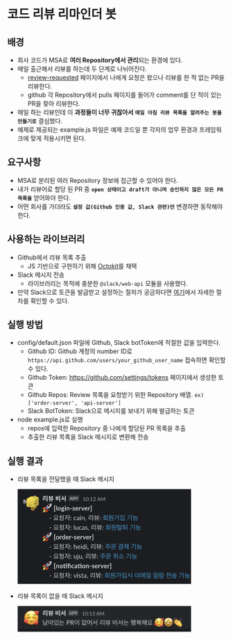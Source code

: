# 코드 리뷰 리마인더 봇

## 배경

- 회사 코드가 MSA로 **여러 Repository에서 관리**되는 환경에 있다.
- 매일 출근해서 리뷰를 하는데 두 단계로 나뉘어진다.
  - [review-requested](https://github.com/pulls/review-requested) 페이지에서 나에게 요청은 왔으나 리뷰를 한 적 없는 PR을 리뷰한다.
  - github 각 Repository에서 pulls 페이지를 들어가 comment를 단 적이 있는 PR을 찾아 리뷰한다.
- 매일 하는 리뷰인데 이 **과정들이 너무 귀찮아서** **`매일 아침 리뷰 목록을 알려주는 봇을 만들기로`** 결심했다.
- 예제로 제공되는 example.js 파일은 예제 코드일 뿐 각자의 업무 환경과 프레임워크에 맞게 적용시키면 된다.

## 요구사항

- MSA로 분리된 여러 Repository 정보에 접근할 수 있어야 한다.
- 내가 리뷰어로 할당 된 PR 중 **`open 상태이고 draft가 아니며 승인하지 않은 모든 PR 목록을`** 얻어와야 한다.
- 어떤 회사를 가더라도 **`설정 값(Github 인증 값, Slack 관련)만`** 변경하면 동작해야 한다.

## 사용하는 라이브러리

- Github에서 리뷰 목록 추출
  - JS 기반으로 구현하기 위해 [Octokit](https://docs.github.com/en/rest/guides/scripting-with-the-rest-api-and-javascript?apiVersion=2022-11-28)를 채택
- Slack 메시지 전송
  - 라이브러리는 목적에 충분한 `@slack/web-api` 모듈을 사용했다.
- 만약 Slack으로 토큰을 발급받고 설정하는 절차가 궁금하다면 [여기](https://github.com/programmer-sjk/TIL/blob/main/culture/review-reminder-bot.md#slack-%EB%A9%94%EC%8B%9C%EC%A7%80-%EC%A0%84%EC%86%A1)에서 자세한 절차를 확인할 수 있다.

## 실행 방법

- config/default.json 파일에 Github, Slack botToken에 적절한 값을 입력한다.
  - Github ID: Github 계정의 number ID로 `https://api.github.com/users/your_github_user_name` 접속하면 확인할 수 있다.
  - Github Token: <https://github.com/settings/tokens> 페이지에서 생성한 토큰
  - Github Repos: Review 목록을 요청받기 위한 Repository 배열. `ex) ['order-server', 'api-server']`
  - Slack BotToken: Slack으로 메시지를 보내기 위해 발급하는 토큰
- node example.js로 실행
  - repos에 입력한 Repository 중 나에게 할당된 PR 목록을 추출
  - 추출한 리뷰 목록을 Slack 메시지로 변환해 전송

## 실행 결과

- 리뷰 목록을 전달했을 때 Slack 메시지

  <img src="https://github.com/programmer-sjk/pr-reminder-bot/blob/main/images/slack-message.png" width="400">

- 리뷰 목록이 없을 때 Slack 메시지

  <img src="https://github.com/programmer-sjk/pr-reminder-bot/blob/main/images/no-review-message.png" width="400">
